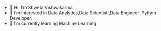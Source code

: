 - 👋 Hi, I’m Shweta Vishwakarma
- 👀 I’m interested in Data Analytics,Data Scientist ,Data Engineer ,Python Developer.
- 🌱 I’m currently learning Machine Learning

<!---
ShwetaVishwakarma83033/ShwetaVishwakarma83033 is a ✨ special ✨ repository because its `README.md` (this file) appears on your GitHub profile.
You can click the Preview link to take a look at your changes.
--->
